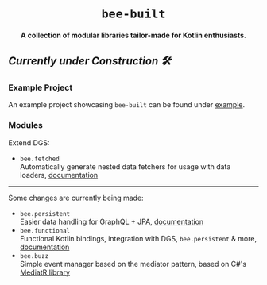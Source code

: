 <h1 align="center">
  <br>
  <code>bee-built</code>
  <br>
</h1>

<h4 align="center">A collection of modular libraries tailor-made for Kotlin enthusiasts.</h4>

## *Currently under Construction 🛠️*

### Example Project

An example project showcasing `bee-built` can be found under [example](./example/README.md).

### Modules

Extend DGS:

* `bee.fetched`      
  Automatically generate nested data fetchers for usage with data loaders, [documentation](./bee.fetched/README.md)

---

Some changes are currently being made:

* `bee.persistent`      
  Easier data handling for GraphQL + JPA, [documentation](./bee.persistent/README.md)
* `bee.functional`      
  Functional Kotlin bindings, integration with DGS, `bee.persistent` & more,   [documentation](./bee.functional/README.md)    
* `bee.buzz`       
  Simple event manager based on the mediator pattern, based on C#'s [MediatR library](https://github.com/jbogard/MediatR)

